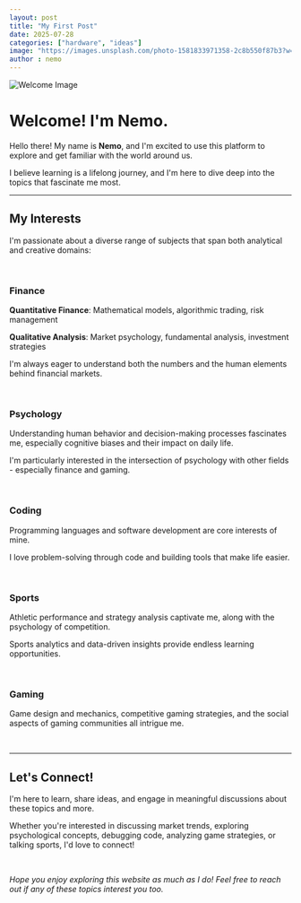 ```yaml
---
layout: post
title: "My First Post"
date: 2025-07-28
categories: ["hardware", "ideas"]
image: "https://images.unsplash.com/photo-1581833971358-2c8b550f87b3?w=400&h=300&fit=crop"
author : nemo
---
```


![Welcome Image](https://images.unsplash.com/photo-1581833971358-2c8b550f87b3?w=400&h=300&fit=crop)

# Welcome! I'm Nemo.

Hello there! My name is **Nemo**, and I'm excited to use this platform to explore and get familiar with the world around us. 

I believe learning is a lifelong journey, and I'm here to dive deep into the topics that fascinate me most.
<!-- more --> 
---

## My Interests

I'm passionate about a diverse range of subjects that span both analytical and creative domains:

<br>

### Finance

**Quantitative Finance**: Mathematical models, algorithmic trading, risk management

**Qualitative Analysis**: Market psychology, fundamental analysis, investment strategies

I'm always eager to understand both the numbers and the human elements behind financial markets.

<br>

### Psychology

Understanding human behavior and decision-making processes fascinates me, especially cognitive biases and their impact on daily life.

I'm particularly interested in the intersection of psychology with other fields - especially finance and gaming.

<br>

### Coding

Programming languages and software development are core interests of mine.

I love problem-solving through code and building tools that make life easier.

<br>

### Sports

Athletic performance and strategy analysis captivate me, along with the psychology of competition.

Sports analytics and data-driven insights provide endless learning opportunities.

<br>

### Gaming

Game design and mechanics, competitive gaming strategies, and the social aspects of gaming communities all intrigue me.

<br>

---

## Let's Connect!

I'm here to learn, share ideas, and engage in meaningful discussions about these topics and more. 

Whether you're interested in discussing market trends, exploring psychological concepts, debugging code, analyzing game strategies, or talking sports, I'd love to connect!

<br>

*Hope you enjoy exploring this website as much as I do! Feel free to reach out if any of these topics interest you too.*

